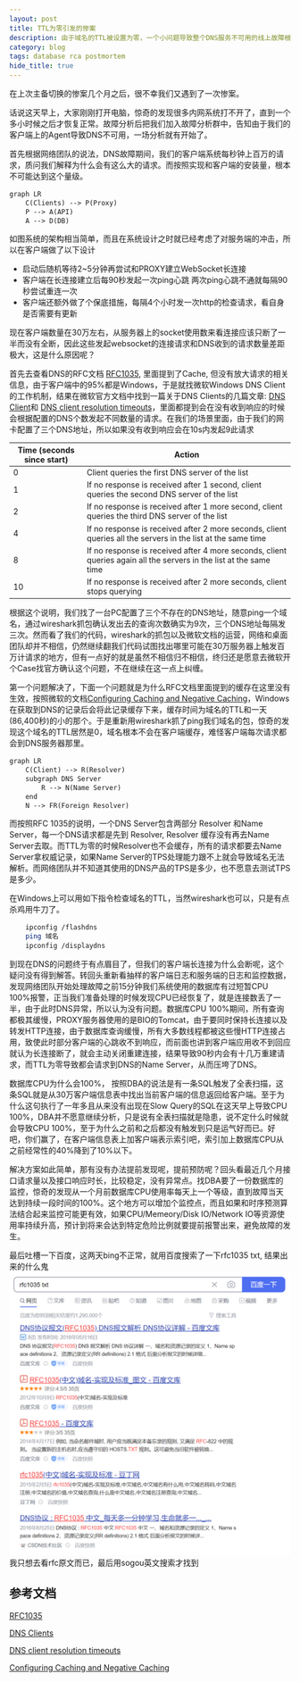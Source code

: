 ```yaml
---
layout: post
title: TTL为零引发的惨案
description: 由于域名的TTL被设置为零，一个小问题导致整个DNS服务不可用的线上故障根因分析
category: blog
tags: database rca postmortem
hide_title: true
---
```



在上次主备切换的惨案几个月之后，很不幸我们又遇到了一次惨案。

话说这天早上，大家刚刚打开电脑，惊奇的发现很多内网系统打不开了，直到一个多小时候之后才恢复正常。故障分析后把我们加入故障分析群中，告知由于我们的客户端上的Agent导致DNS不可用，一场分析就有开始了。

首先根据网络团队的说法，DNS故障期间，我们的客户端系统每秒钟上百万的请求，质问我们解释为什么会有这么大的请求。而按照实现和客户端的安装量，根本不可能达到这个量级。

```mermaid
graph LR
    C(Clients) --> P(Proxy)
    P --> A(API)
    A --> D(DB)

```

如图系统的架构相当简单，而且在系统设计之时就已经考虑了对服务端的冲击，所以在客户端做了以下设计
* 启动后随机等待2~5分钟再尝试和PROXY建立WebSocket长连接
* 客户端在长连接建立后每90秒发起一次ping心跳 两次ping心跳不通就每隔90秒尝试重连一次
* 客户端还额外做了个保底措施，每隔4个小时发一次http的检查请求，看自身是否需要有更新

现在客户端数量在30万左右，从服务器上的socket使用数来看连接应该只断了一半而没有全断，因此这些发起websocket的连接请求和DNS收到的请求数量差距极大，这是什么原因呢？

首先去查看DNS的RFC文档 [RFC1035](https://www.rfc-editor.org/rfc/rfc1035.txt), 里面提到了Cache, 但没有放大请求的相关信息，由于客户端中的95%都是Windows，于是就找微软Windows DNS Client的工作机制，结果在微软官方文档中找到一篇关于DNS Clients的几篇文章: [DNS Client]((https://docs.microsoft.com/en-us/previous-versions/windows/it-pro/windows-server-2012-R2-and-2012/dn593685(v=ws.11)))和 [DNS client resolution timeouts](https://docs.microsoft.com/en-us/troubleshoot/windows-server/networking/dns-client-resolution-timeouts)，里面都提到会在没有收到响应的时候会根据配置的DNS个数发起不同数量的请求。在我们的场景里面，由于我们的网卡配置了三个DNS地址，所以如果没有收到响应会在10s内发起9此请求

| Time (seconds since start) | Action |
|----------------------------|---------|
| 0 | Client queries the first DNS server of the list |
| 1 | If no response is received after 1 second, client queries the second DNS server of the list |
| 2 | If no response is received after 1 more second, client queries the third DNS server of the list |
| 4 | If no response is received after 2 more seconds, client queries all the servers in the list at the same time |
| 8 | If no response is received after 4 more seconds, client queries again all the servers in the list at the same time |
| 10 | If no response is received after 2 more seconds, client stops querying |

根据这个说明，我们找了一台PC配置了三个不存在的DNS地址，随意ping一个域名，通过wireshark抓包确认发出去的查询次数确实为9次，三个DNS地址每隔发三次。然而看了我们的代码，wireshark的抓包以及微软文档的运营，网络和桌面团队却并不相信，仍然继续翻我们代码试图找出哪里可能在30万服务器上触发百万计请求的地方，但有一点好的就是虽然不相信归不相信，终归还是愿意去微软开个Case找官方确认这个问题，不在继续在这一点上纠缠。

第一个问题解决了，下面一个问题就是为什么RFC文档里面提到的缓存在这里没有生效，按照微软的文档[Configuring Caching and Negative Caching](https://docs.microsoft.com/en-us/previous-versions/windows/it-pro/windows-2000-server/cc959309(v=technet.10)?redirectedfrom=MSDN)，Windows在获取到DNS的记录后会将此记录缓存下来，缓存时间为域名的TTL和一天(86,400秒)的小的那个。于是重新用wireshark抓了ping我们域名的包，惊奇的发现这个域名的TTL居然是0，域名根本不会在客户端缓存，难怪客户端每次请求都会到DNS服务器那里。

```mermaid
graph LR
    C(Client) --> R(Resolver)
    subgraph DNS Server
        R --> N(Name Server)
    end
    N --> FR(Foreign Resolver)
```

而按照RFC 1035的说明，一个DNS Server包含两部分 Resolver 和Name Server，每一个DNS请求都是先到 Resolver, Resolver  缓存没有再去Name Server去取。而TTL为零的时候Resolver也不会缓存，所有的请求都要去Name Server拿权威记录，如果Name Server的TPS处理能力跟不上就会导致域名无法解析。而网络团队并不知道其使用的DNS产品的TPS是多少，也不愿意去测试TPS是多少。

在Windows上可以用如下指令检查域名的TTL，当然wireshark也可以，只是有点杀鸡用牛刀了。

```bash
    ipconfig /flashdns
    ping 域名
    ipconfig /displaydns
```

到现在DNS的问题终于有点眉目了，但我们的客户端长连接为什么会断呢，这个疑问没有得到解答。转回头重新看抽样的客户端日志和服务端的日志和监控数据，发现网络团队开始处理故障之前15分钟我们系统使用的数据库有过短暂CPU 100%报警，正当我们准备处理的时候发现CPU已经恢复了，就是连接数丢了一半，由于此时DNS异常，所以认为没有问题。数据库CPU 100%期间，所有查询都极其缓慢，PROXY服务器使用的是BIO的Tomcat，由于要同时保持长连接以及转发HTTP连接，由于数据库查询缓慢，所有大多数线程都被这些慢HTTP连接占用，致使此时部分客户端的心跳收不到响应，而前面也讲到客户端应用收不到回应就认为长连接断了，就会主动关闭重建连接，结果导致90秒内会有十几万重建请求，而TTL为零导致都会请求到DNS的Name Server，从而压垮了DNS。

数据库CPU为什么会100%， 按照DBA的说法是有一条SQL触发了全表扫描，这条SQL就是从30万客户端信息表中找出当前客户端的信息返回给客户端。至于为什么这句执行了一年多且从来没有出现在Slow Query的SQL在这天早上导致CPU 100%，DBA并不愿意继续分析，只是说有全表扫描就是隐患，说不定什么时候就会导致CPU 100%，至于为什么之前和之后都没有触发到只是运气好而已。好吧，你们赢了，在客户端信息表上加客户端表示索引吧，索引加上数据库CPU从之前经常性的40%降到了10%以下。

解决方案如此简单，那有没有办法提前发现呢，提前预防呢？回头看最近几个月接口请求量以及接口响应时长，比较稳定，没有异常点。找DBA要了一份数据库的监控，惊奇的发现从一个月前数据库CPU使用率每天上一个等级，直到故障当天达到持续一段时间的100%。这个地方可以增加个监控点，而且如果和时序预测算法结合起来监控可能更有效，如果CPU/Memeory/Disk IO/Network IO等资源使用率持续升高，预计到将来会达到特定危险比例就要提前报警出来，避免故障的发生。

最后吐槽一下百度，这两天bing不正常，就用百度搜索了一下rfc1035 txt, 结果出来的什么鬼
![baidu](images/baidu-rfc1035.png)
我只想去看rfc原文而已，最后用sogou英文搜索才找到


## 参考文档

[RFC1035](https://www.rfc-editor.org/rfc/rfc1035.txt)

[DNS Clients](https://docs.microsoft.com/en-us/previous-versions/windows/it-pro/windows-server-2012-R2-and-2012/dn593685(v=ws.11))

[DNS client resolution timeouts](https://docs.microsoft.com/en-us/troubleshoot/windows-server/networking/dns-client-resolution-timeouts)

[Configuring Caching and Negative Caching](https://docs.microsoft.com/en-us/previous-versions/windows/it-pro/windows-2000-server/cc959309(v=technet.10)?redirectedfrom=MSDN)
